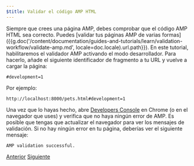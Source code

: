 ```yaml
---
$title: Validar el código AMP HTML
---
```


Siempre que crees una página AMP, debes comprobar que el código AMP HTML sea correcto. Puedes [validar tus páginas AMP de varias formas]({{g.doc('/content/documentation/guides-and-tutorials/learn/validation-workflow/validate-amp.md', locale=doc.locale).url.path}}).  En este tutorial, habilitaremos el validador AMP activando el modo desarrollador. Para hacerlo, añade el siguiente identificador de fragmento a tu URL y vuelve a cargar la página:

```text
#development=1
```

Por ejemplo:

```text
http://localhost:8000/pets.html#development=1
```

Una vez que lo hayas hecho, abre [Developers Console](https://developer.chrome.com/devtools/docs/console) en Chrome (o en el navegador que uses) y verifica que no haya ningún error de AMP. Es posible que tengas que actualizar el navegador para ver los mensajes de validación. Si no hay ningún error en tu página, deberías ver el siguiente mensaje:

```text
AMP validation successful.
```

<div class="prev-next-buttons">
  <a class="button prev-button" href="{{g.doc('/content/amp-dev/documentation/guides-and-tutorials/start/visual_story/create_bookend.md', locale=doc.locale).url.path}}"><span class="arrow-prev">Anterior</span></a>
  <a class="button next-button" href="{{g.doc('/content/amp-dev/documentation/guides-and-tutorials/start/visual_story/congratulations.md', locale=doc.locale).url.path}}"><span class="arrow-next">Siguiente</span></a>
</div>

